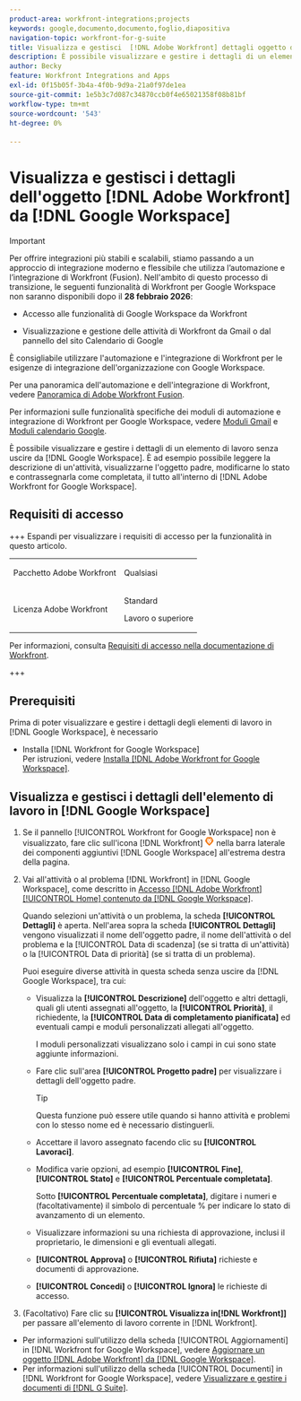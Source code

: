 ```yaml
---
product-area: workfront-integrations;projects
keywords: google,documento,documento,foglio,diapositiva
navigation-topic: workfront-for-g-suite
title: Visualizza e gestisci  [!DNL Adobe Workfront] dettagli oggetto da Google Workspace
description: È possibile visualizzare e gestire i dettagli di un elemento di lavoro senza uscire da Google Workspace. Ad esempio, è possibile leggere la descrizione di un'attività, visualizzarne l'oggetto padre, modificarne lo stato e contrassegnarla come completata, il tutto all'interno di [!DNL Adobe Workfront] per Google Workspace.
author: Becky
feature: Workfront Integrations and Apps
exl-id: 0f15b05f-3b4a-4f0b-9d9a-21a0f97de1ea
source-git-commit: 1e5b3c7d087c34870ccb0f4e65021358f08b81bf
workflow-type: tm+mt
source-wordcount: '543'
ht-degree: 0%

---
```


# Visualizza e gestisci i dettagli dell&#39;oggetto [!DNL Adobe Workfront] da [!DNL Google Workspace]

>[!IMPORTANT]
>
>Per offrire integrazioni più stabili e scalabili, stiamo passando a un approccio di integrazione moderno e flessibile che utilizza l’automazione e l’integrazione di Workfront (Fusion). Nell&#39;ambito di questo processo di transizione, le seguenti funzionalità di Workfront per Google Workspace non saranno disponibili dopo il **28 febbraio 2026**:
>
>* Accesso alle funzionalità di Google Workspace da Workfront
>
>* Visualizzazione e gestione delle attività di Workfront da Gmail o dal pannello del sito Calendario di Google
>
>È consigliabile utilizzare l&#39;automazione e l&#39;integrazione di Workfront per le esigenze di integrazione dell&#39;organizzazione con Google Workspace.
>
>Per una panoramica dell&#39;automazione e dell&#39;integrazione di Workfront, vedere [Panoramica di Adobe Workfront Fusion](https://experienceleague.adobe.com/en/docs/workfront-fusion/using/get-started-with-fusion/understand-workfront-fusion/workfront-fusion-overview).
>
>Per informazioni sulle funzionalità specifiche dei moduli di automazione e integrazione di Workfront per Google Workspace, vedere [Moduli Gmail](https://experienceleague.adobe.com/en/docs/workfront-fusion/using/references/apps-and-their-modules/third-party-app-connectors/gmail-modules) e [Moduli calendario Google](https://experienceleague.adobe.com/en/docs/workfront-fusion/using/references/apps-and-their-modules/third-party-app-connectors/google-calendar-modules).

È possibile visualizzare e gestire i dettagli di un elemento di lavoro senza uscire da [!DNL Google Workspace]. È ad esempio possibile leggere la descrizione di un&#39;attività, visualizzarne l&#39;oggetto padre, modificarne lo stato e contrassegnarla come completata, il tutto all&#39;interno di [!DNL Adobe Workfront for Google Workspace].

## Requisiti di accesso

+++ Espandi per visualizzare i requisiti di accesso per la funzionalità in questo articolo.

<table style="table-layout:auto"> 
 <col> 
 <col> 
 <tbody> 
  <tr> 
   <td role="rowheader">Pacchetto Adobe Workfront</td> 
   <td> <p>Qualsiasi</p> </td> 
  </tr> 
  <tr> 
   <td role="rowheader">Licenza Adobe Workfront</td> 
   <td> <p>Standard</p><p>Lavoro o superiore</p>
  </tr> 
 </tbody> 
</table>

Per informazioni, consulta [Requisiti di accesso nella documentazione di Workfront](/help/quicksilver/administration-and-setup/add-users/access-levels-and-object-permissions/access-level-requirements-in-documentation.md).

+++

## Prerequisiti

Prima di poter visualizzare e gestire i dettagli degli elementi di lavoro in [!DNL Google Workspace], è necessario

* Installa [!DNL Workfront for Google Workspace]\
   Per istruzioni, vedere [Installa [!DNL Adobe Workfront for Google Workspace]](../../workfront-integrations-and-apps/workfront-for-g-suite/install-workfront-for-gsuite.md).

## Visualizza e gestisci i dettagli dell&#39;elemento di lavoro in [!DNL Google Workspace]

1. Se il pannello [!UICONTROL Workfront for Google Workspace] non è visualizzato, fare clic sull&#39;icona [!DNL Workfront] ![icona Workfront](assets/wf-lion-icon.png) nella barra laterale dei componenti aggiuntivi [!DNL Google Workspace] all&#39;estrema destra della pagina.
1. Vai all&#39;attività o al problema [!DNL Workfront] in [!DNL Google Workspace], come descritto in [Accesso [!DNL Adobe Workfront] [!UICONTROL Home] contenuto da [!DNL Google Workspace]](../../workfront-integrations-and-apps/workfront-for-g-suite/access-wf-home-content-from-g-suite.md).

   Quando selezioni un&#39;attività o un problema, la scheda **[!UICONTROL Dettagli]** è aperta. Nell&#39;area sopra la scheda **[!UICONTROL Dettagli]** vengono visualizzati il nome dell&#39;oggetto padre, il nome dell&#39;attività o del problema e la [!UICONTROL Data di scadenza] (se si tratta di un&#39;attività) o la [!UICONTROL Data di priorità] (se si tratta di un problema).


   Puoi eseguire diverse attività in questa scheda senza uscire da [!DNL Google Workspace], tra cui:

   * Visualizza la **[!UICONTROL Descrizione]** dell&#39;oggetto e altri dettagli, quali gli utenti assegnati all&#39;oggetto, la **[!UICONTROL Priorità]**, il richiedente, la **[!UICONTROL Data di completamento pianificata]** ed eventuali campi e moduli personalizzati allegati all&#39;oggetto.

     I moduli personalizzati visualizzano solo i campi in cui sono state aggiunte informazioni.

   * Fare clic sull&#39;area **[!UICONTROL Progetto padre]** per visualizzare i dettagli dell&#39;oggetto padre.

     >[!TIP]
     >
     >Questa funzione può essere utile quando si hanno attività e problemi con lo stesso nome ed è necessario distinguerli.

   * Accettare il lavoro assegnato facendo clic su **[!UICONTROL Lavoraci]**.
   * Modifica varie opzioni, ad esempio **[!UICONTROL Fine]**, **[!UICONTROL Stato]** e **[!UICONTROL Percentuale completata]**.

     Sotto **[!UICONTROL Percentuale completata]**, digitare i numeri e (facoltativamente) il simbolo di percentuale % per indicare lo stato di avanzamento di un elemento.
   * Visualizzare informazioni su una richiesta di approvazione, inclusi il proprietario, le dimensioni e gli eventuali allegati.
   * **[!UICONTROL Approva]** o **[!UICONTROL Rifiuta]** richieste e documenti di approvazione.

   * **[!UICONTROL Concedi]** o **[!UICONTROL Ignora]** le richieste di accesso.

1. (Facoltativo) Fare clic su **[!UICONTROL Visualizza in[!DNL Workfront]]** per passare all&#39;elemento di lavoro corrente in [!DNL Workfront].

* Per informazioni sull&#39;utilizzo della scheda [!UICONTROL Aggiornamenti] in [!DNL Workfront for Google Workspace], vedere [Aggiornare un oggetto [!DNL Adobe Workfront] da [!DNL Google Workspace]](../../workfront-integrations-and-apps/workfront-for-g-suite/update-a-workfront-object-in-gsuite.md).
* Per informazioni sull&#39;utilizzo della scheda [!UICONTROL Documenti] in [!DNL Workfront for Google Workspace], vedere [Visualizzare e gestire i documenti di [!DNL G Suite]](../../workfront-integrations-and-apps/workfront-for-g-suite/view-and-manage-documents-in-gsuite.md).
